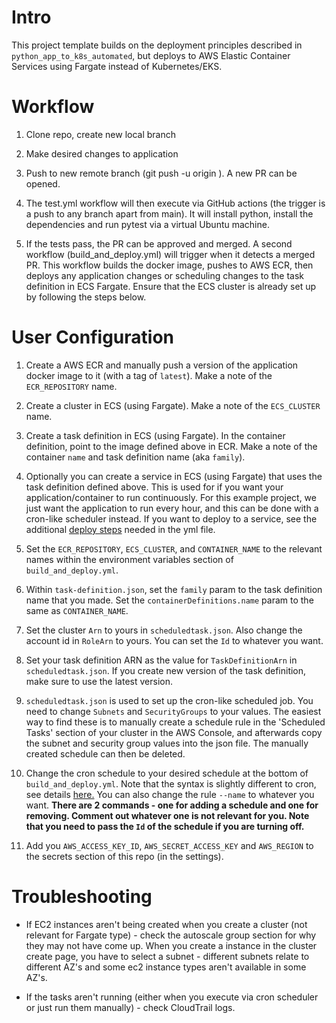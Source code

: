 # Intro

This project template builds on the deployment principles described in `python_app_to_k8s_automated`, but deploys to AWS Elastic Container Services using Fargate instead of Kubernetes/EKS.

# Workflow

1. Clone repo, create new local branch

2. Make desired changes to application

3. Push to new remote branch (git push -u origin <local-branch-name>). A new PR can be opened.

4. The test.yml workflow will then execute via GitHub actions (the trigger is a push to any branch apart from main). It will install python, install the dependencies and run pytest via a virtual Ubuntu machine.

5. If the tests pass, the PR can be approved and merged. A second workflow (build_and_deploy.yml) will trigger when it detects a merged PR. This workflow builds the docker image, pushes to AWS ECR, then deploys any application changes or scheduling changes to the task definition in ECS Fargate. Ensure that the ECS cluster is already set up by following the steps below.

# User Configuration

1. Create a AWS ECR and manually push a version of the application docker image to it (with a tag of `latest`). Make a note of the `ECR_REPOSITORY` name.

2. Create a cluster in ECS (using Fargate). Make a note of the `ECS_CLUSTER` name.

3. Create a task definition in ECS (using Fargate). In the container definition, point to the image defined above in ECR. Make a note of the container `name` and task definition name (aka `family`).

4. Optionally you can create a service in ECS (using Fargate) that uses the task definition defined above. This is used for if you want your application/container to run continuously. For this example project, we just want the application to run every hour, and this can be done with a cron-like scheduler instead. 
If you want to deploy to a service, see the additional [deploy steps](https://docs.github.com/en/actions/deployment/deploying-to-your-cloud-provider/deploying-to-amazon-elastic-container-service) needed in the yml file.

5. Set the `ECR_REPOSITORY`, `ECS_CLUSTER`, and `CONTAINER_NAME` to the relevant names within the environment variables section of `build_and_deploy.yml`.

6. Within `task-definition.json`, set the `family` param to the task definition name that you made. Set the `containerDefinitions.name` param to the same as `CONTAINER_NAME`.

7. Set the cluster `Arn` to yours in `scheduledtask.json`. Also change the account id in `RoleArn` to yours. You can set the `Id` to whatever you want.

8. Set your task definition ARN as the value for `TaskDefinitionArn` in `scheduledtask.json`. If you create new version of the task definition, make sure to use the latest version.

9. `scheduledtask.json` is used to set up the cron-like scheduled job. You need to change `Subnets` and `SecurityGroups` to your values. The easiest way to find these is to manually create a schedule rule in the 'Scheduled Tasks' section of your cluster in the AWS Console, and afterwards copy the subnet and security group values into the json file. The manually created schedule can then be deleted.

10. Change the cron schedule to your desired schedule at the bottom of `build_and_deploy.yml`. Note that the syntax is slightly different to cron, see details [here.](https://docs.aws.amazon.com/AmazonCloudWatch/latest/events/ScheduledEvents.html) 
You can also change the rule `--name` to whatever you want.
__There are 2 commands - one for adding a schedule and one for removing. Comment out whatever one is not relevant for you. Note that you need to pass the `Id` of the schedule if you are turning off.__

11. Add you `AWS_ACCESS_KEY_ID`, `AWS_SECRET_ACCESS_KEY` and `AWS_REGION` to the secrets section of this repo (in the settings). 

# Troubleshooting

* If EC2 instances aren't being created when you create a cluster (not relevant for Fargate type) - check the autoscale group section for why they may not have come up. When you create a instance in the cluster create page, you have to select a subnet - different subnets relate to different AZ's and some ec2 instance types aren't available in some AZ's.

* If the tasks aren't running (either when you execute via cron scheduler or just run them manually) - check CloudTrail logs. 
